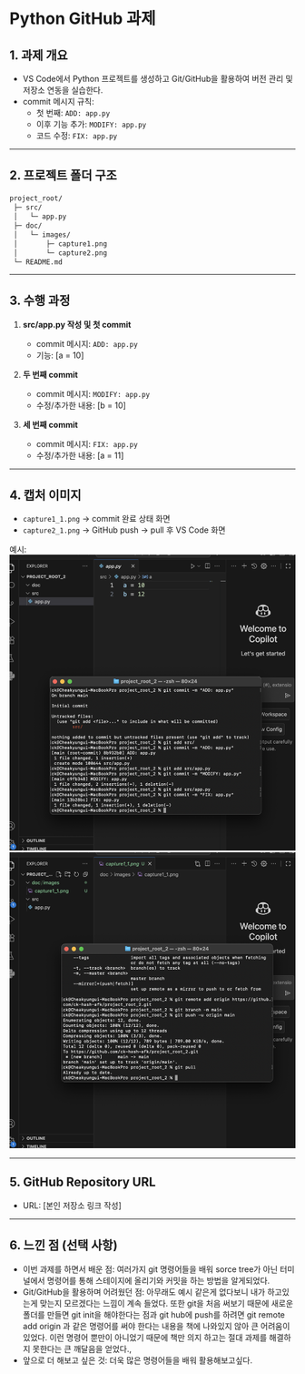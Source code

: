 # Python GitHub 과제

## 1. 과제 개요
- VS Code에서 Python 프로젝트를 생성하고 Git/GitHub을 활용하여 버전 관리 및 저장소 연동을 실습한다.  
- commit 메시지 규칙:  
  - 첫 번째: `ADD: app.py`  
  - 이후 기능 추가: `MODIFY: app.py`  
  - 코드 수정: `FIX: app.py`  

---

## 2. 프로젝트 폴더 구조
```
project_root/
 ├─ src/
 │   └─ app.py
 ├─ doc/
 │   └─ images/
 │       ├─ capture1.png
 │       └─ capture2.png
 └─ README.md
```

---

## 3. 수행 과정
1. **src/app.py 작성 및 첫 commit**
   - commit 메시지: `ADD: app.py`  
   - 기능: [a = 10]  

2. **두 번째 commit**
   - commit 메시지: `MODIFY: app.py`  
   - 수정/추가한 내용: [b = 10]  

3. **세 번째 commit**
   - commit 메시지: `FIX: app.py`  
   - 수정/추가한 내용: [a = 11]  

---

## 4. 캡처 이미지
- `capture1_1.png` → commit 완료 상태 화면  
- `capture2_1.png` → GitHub push → pull 후 VS Code 화면  

예시:  
![첫번째 캡처](doc/images/capture1_1.png)  
![두번째 캡처](doc/images/capture2_1.png)  

---

## 5. GitHub Repository URL
- URL: [본인 저장소 링크 작성]  

---

## 6. 느낀 점 (선택 사항)
- 이번 과제를 하면서 배운 점: 여러가지 git 명령어들을 배워 sorce tree가 아닌 터미널에서 명령어를 통해 스테이지에 올리기와 커밋을 하는 방법을 알게되었다.
- Git/GitHub을 활용하며 어려웠던 점: 아무래도 예시 같은게 없다보니 내가 하고있는게 맞는지 모르겠다는 느낌이 계속 들었다. 또한 git을 처음 써보기 때문에 새로운 폴더를 만들면 git init을 해야한다는 점과 git hub에 push를 하려면 git remote add origin 과 같은 명령어를 써야 한다는 내용을 책에 나와있지 않아 큰 어려움이 있었다. 이런 명령어 뿐만이 아니었기 때문에 책만 의지 하고는 절대 과제를 해결하지 못한다는 큰 깨달음을 얻었다.,
- 앞으로 더 해보고 싶은 것: 더욱 많은 명령어들을 배워 활용해보고싶다.
